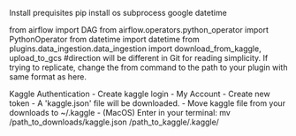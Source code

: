 Install prequisites
  pip install os subprocess google datetime

from airflow import DAG
from airflow.operators.python_operator import PythonOperator
from datetime import datetime
from plugins.data_ingestion.data_ingestion import download_from_kaggle, upload_to_gcs #direction will be different in Git for reading simplicity. If trying to replicate, change the from command to the path to your plugin with same format as here.

    
  Kaggle Authentication
      - Create kaggle login
      - My Account
      - Create new token
      - A 'kaggle.json' file will be downloaded.
      - Move kaggle file from your downloads to ~/.kaggle
         - (MacOS) Enter in your terminal: mv /path_to_downloads/kaggle.json /path_to_kaggle/.kaggle/
